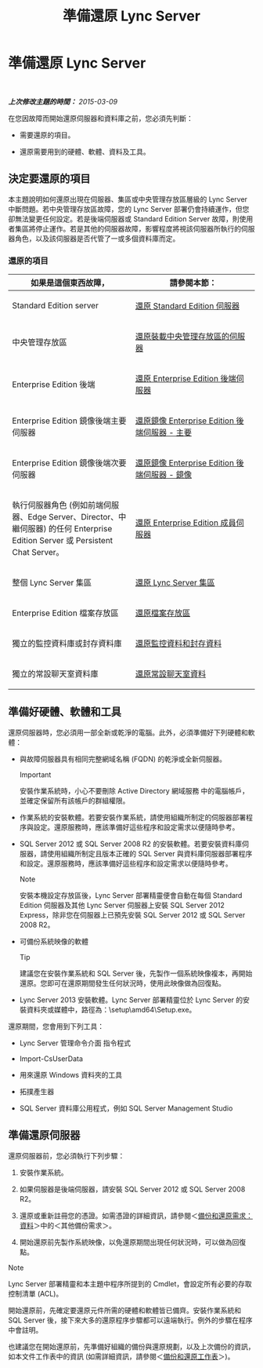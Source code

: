 ﻿---
title: 準備還原 Lync Server
TOCTitle: 準備還原 Lync Server
ms:assetid: 857e4e02-908e-433a-96c6-be1795a9cb61
ms:mtpsurl: https://technet.microsoft.com/zh-tw/library/Hh202179(v=OCS.15)
ms:contentKeyID: 52056140
ms.date: 08/10/2015
mtps_version: v=OCS.15
ms.translationtype: HT
---

# 準備還原 Lync Server

 

_**上次修改主題的時間：** 2015-03-09_

在您因故障而開始還原伺服器和資料庫之前，您必須先判斷：

  - 需要還原的項目。

  - 還原需要用到的硬體、軟體、資料及工具。

## 決定要還原的項目

本主題說明如何還原出現在伺服器、集區或中央管理存放區層級的 Lync Server 中斷問題。若中央管理存放區故障，您的 Lync Server 部署仍會持續運作，但您卻無法變更任何設定。若是後端伺服器或 Standard Edition Server 故障，則使用者集區將停止運作。若是其他的伺服器故障，影響程度將視該伺服器所執行的伺服器角色，以及該伺服器是否代管了一或多個資料庫而定。

### 還原的項目

<table>
<colgroup>
<col style="width: 50%" />
<col style="width: 50%" />
</colgroup>
<thead>
<tr class="header">
<th>如果是這個東西故障，</th>
<th>請參閱本節：</th>
</tr>
</thead>
<tbody>
<tr class="odd">
<td><p>Standard Edition server</p></td>
<td><p><a href="lync-server-2013-restoring-a-standard-edition-server.md">還原 Standard Edition 伺服器</a></p></td>
</tr>
<tr class="even">
<td><p>中央管理存放區</p></td>
<td><p><a href="lync-server-2013-restoring-the-server-hosting-the-central-management-store.md">還原裝載中央管理存放區的伺服器</a></p></td>
</tr>
<tr class="odd">
<td><p>Enterprise Edition 後端</p></td>
<td><p><a href="lync-server-2013-restoring-an-enterprise-edition-back-end-server.md">還原 Enterprise Edition 後端伺服器</a></p></td>
</tr>
<tr class="even">
<td><p>Enterprise Edition 鏡像後端主要伺服器</p></td>
<td><p><a href="lync-server-2013-restoring-a-mirrored-enterprise-edition-back-end-server-primary.md">還原鏡像 Enterprise Edition 後端伺服器 - 主要</a></p></td>
</tr>
<tr class="odd">
<td><p>Enterprise Edition 鏡像後端次要伺服器</p></td>
<td><p><a href="lync-server-2013-restoring-a-mirrored-enterprise-edition-back-end-server-mirror.md">還原鏡像 Enterprise Edition 後端伺服器 - 鏡像</a></p></td>
</tr>
<tr class="even">
<td><p>執行伺服器角色 (例如前端伺服器、Edge Server、Director、中繼伺服器) 的任何 Enterprise Edition Server 或 Persistent Chat Server。</p></td>
<td><p><a href="lync-server-2013-restoring-an-enterprise-edition-member-server.md">還原 Enterprise Edition 成員伺服器</a></p></td>
</tr>
<tr class="odd">
<td><p>整個 Lync Server 集區</p></td>
<td><p><a href="lync-server-2013-restoring-a-lync-server-pool.md">還原 Lync Server 集區</a></p></td>
</tr>
<tr class="even">
<td><p>Enterprise Edition 檔案存放區</p></td>
<td><p><a href="lync-server-2013-restoring-a-file-store.md">還原檔案存放區</a></p></td>
</tr>
<tr class="odd">
<td><p>獨立的監控資料庫或封存資料庫</p></td>
<td><p><a href="lync-server-2013-restoring-monitoring-or-archiving-data.md">還原監控資料和封存資料</a></p></td>
</tr>
<tr class="even">
<td><p>獨立的常設聊天室資料庫</p></td>
<td><p><a href="lync-server-2013-restoring-persistent-chat-data.md">還原常設聊天室資料</a></p></td>
</tr>
</tbody>
</table>


## 準備好硬體、軟體和工具

還原伺服器時，您必須用一部全新或乾淨的電腦。此外，必須準備好下列硬體和軟體：

  - 與故障伺服器具有相同完整網域名稱 (FQDN) 的乾淨或全新伺服器。
    
    > [!IMPORTANT]  
    > 安裝作業系統時，小心不要刪除 Active Directory 網域服務 中的電腦帳戶，並確定保留所有該帳戶的群組權限。
    


  - 作業系統的安裝軟體。若要安裝作業系統，請使用組織所制定的伺服器部署程序與設定。還原服務時，應該準備好這些程序和設定需求以便隨時參考。

  - SQL Server 2012 或 SQL Server 2008 R2 的安裝軟體。若要安裝資料庫伺服器，請使用組織所制定且版本正確的 SQL Server 與資料庫伺服器部署程序和設定。還原服務時，應該準備好這些程序和設定需求以便隨時參考。
    
    > [!NOTE]  
    > 安裝本機設定存放區後，Lync Server 部署精靈便會自動在每個 Standard Edition 伺服器及其他 Lync Server 伺服器上安裝 SQL Server 2012 Express，除非您在伺服器上已預先安裝 SQL Server 2012 或 SQL Server 2008 R2。
    


  - 可備份系統映像的軟體
    
    > [!TIP]
    > 建議您在安裝作業系統和 SQL Server 後，先製作一個系統映像複本，再開始還原。您即可在還原期間發生任何狀況時，使用此映像做為回復點。


  - Lync Server 2013 安裝軟體。Lync Server 部署精靈位於 Lync Server 的安裝資料夾或媒體中，路徑為：\\setup\\amd64\\Setup.exe。

還原期間，您會用到下列工具：

  - Lync Server 管理命令介面 指令程式

  - Import-CsUserData

  - 用來還原 Windows 資料夾的工具

  - 拓撲產生器

  - SQL Server 資料庫公用程式，例如 SQL Server Management Studio

## 準備還原伺服器

還原伺服器前，您必須執行下列步驟：

1.  安裝作業系統。

2.  如果伺服器是後端伺服器，請安裝 SQL Server 2012 或 SQL Server 2008 R2。

3.  還原或重新註冊您的憑證。如需憑證的詳細資訊，請參閱＜[備份和還原需求：資料](lync-server-2013-backup-and-restoration-requirements-data.md)＞中的＜其他備份需求＞。

4.  開始還原前先製作系統映像，以免還原期間出現任何狀況時，可以做為回復點。

> [!NOTE]  
> Lync Server 部署精靈和本主題中程序所提到的 Cmdlet，會設定所有必要的存取控制清單 (ACL)。



開始還原前，先確定要還原元件所需的硬體和軟體皆已備齊。安裝作業系統和 SQL Server 後，接下來大多的還原程序步驟都可以遠端執行。例外的步驟在程序中會註明。

也建議您在開始還原前，先準備好組織的備份與還原規劃，以及上次備份的資訊，如本文件工作表中的資訊 (如需詳細資訊，請參閱＜[備份和還原工作表](lync-server-2013-backup-and-restoration-worksheets.md)＞)。

